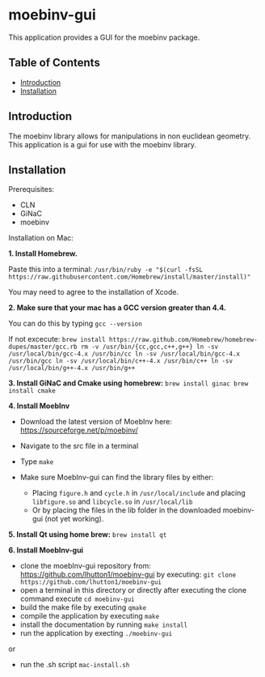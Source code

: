 # moebinv-gui

This application provides a GUI for the moebinv package.

## Table of Contents

- [Introduction](#introduction)
- [Installation](#installation)

## Introduction

The moebinv library allows for manipulations in non euclidean geometry. This application is a gui for use with the moebinv library.

## Installation

Prerequisites:
- CLN
- GiNaC
- moebinv

Installation on Mac:

__1. Install Homebrew.__

  Paste this into a terminal:
  `/usr/bin/ruby -e "$(curl -fsSL https://raw.githubusercontent.com/Homebrew/install/master/install)"`

  You may need to agree to the installation of Xcode.

__2. Make sure that your mac has a GCC version greater than 4.4.__

  You can do this by typing `gcc --version`

  If not excecute:
  `brew install https://raw.github.com/Homebrew/homebrew-dupes/master/gcc.rb
  rm -v /usr/bin/{cc,gcc,c++,g++}
  ln -sv /usr/local/bin/gcc-4.x /usr/bin/cc
  ln -sv /usr/local/bin/gcc-4.x /usr/bin/gcc
  ln -sv /usr/local/bin/c++-4.x /usr/bin/c++
  ln -sv /usr/local/bin/g++-4.x /usr/bin/g++`

__3. Install GiNaC and Cmake using homebrew:__
  `brew install ginac
  brew install cmake`

__4. Install MoebInv__

  - Download the latest version of MoebInv here: https://sourceforge.net/p/moebinv/
  - Navigate to the src file in a terminal
  - Type `make`

  - Make sure MoebInv-gui can find the library files by either:
    - Placing `figure.h` and `cycle.h` in `/usr/local/include` and placing `libfigure.so` and `libcycle.so` in `/usr/local/lib`
    - Or by placing the files in the lib folder in the downloaded moebinv-gui (not yet working).

__5. Install Qt using home brew:__
  `brew install qt`

__6. Install MoebInv-gui__
  - clone the moebInv-gui repository from: https://github.com/lhutton1/moebinv-gui by executing:
    `git clone https://github.com/lhutton1/moebinv-gui`
  - open a terminal in this directory or directly after executing the clone command execute `cd moebinv-gui`
  - build the make file by executing `qmake`
  - compile the application by executing `make`
  - install the documentation by running `make install`
  - run the application by execting `./moebinv-gui`

  or

  - run the .sh script `mac-install.sh`
